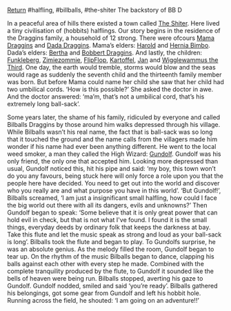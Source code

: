 [ Return](Player%20Characters%20)
#halfling, #billballs, #the-shiter
The backstory of BB D

In a peaceful area of hills there existed a town called [The Shiter](Fa'eldar/Elnarith%20Confederation%20-%20Settlements/The%20Shiter.md). Here lived a tiny civilisation of (hobbits) halflings. Our story begins in the residence of the Draggins family, a household of 12 strong. There were ofcours [Mama Draggins](NPCS/PC%20Bonds/Bilballs/Mama%20Draggins.md) and [Dada Draggins](NPCS/PC%20Bonds/Bilballs/Dada%20Draggins.md). Mama’s elders: [ Harold](Harold%20Bimbo%20) and [Hernia Bimbo](NPCS/PC%20Bonds/Bilballs/Hernia%20Bimbo.md). Dada’s elders: [ Bertha](Bertha%20Draggins%20) and [Bobbert Draggins](NPCS/PC%20Bonds/Bilballs/Bobbert%20Draggins.md). And lastly, the children: [Funkleberg](NPCS/PC%20Bonds/Bilballs/Funkleberg.md), [Zimiezommie](NPCS/PC%20Bonds/Bilballs/Zimiezommie.md), [FlipFlop](NPCS/PC%20Bonds/Bilballs/FlipFlop.md), [Kartoffel](NPCS/PC%20Bonds/Bilballs/Kartoffel.md), [Jan](NPCS/PC%20Bonds/Bilballs/Jan.md) and [Wigglewammus the Third](NPCS/PC%20Bonds/Bilballs/Wigglewammus%20the%20Third.md). One day, the earth would tremble, storms would blow and the seas would rage as suddenly the seventh child and the thirteenth family member was born. But before Mama could name her child she saw that her child had two umbilical cords. ‘How is this possible?’ She asked the doctor in awe. And the doctor answered: ‘ma’m, that’s not a umbilical cord, that’s his extremely long ball-sack’.

Some years later, the shame of his family, ridiculed by everyone and called Bilballs Draggins by those around him walks depressed through his village. While Bilballs wasn’t his real name, the fact that is ball-sack was so long that it touched the ground and the name calls from the villagers made him wonder if his name had ever been anything different. He went to the local weed smoker, a man they called the High Wizard: [Gundolf](NPCS/PC%20Bonds/Bilballs/Gundolf.md). Gundolf was his only friend, the only one that accepted him. Looking more depressed than usual, Gundolf noticed this, hit his pipe and said: ‘my boy, this town won’t do you any favours, being stuck here will only force a role upon you that the people here have decided. You need to get out into the world and discover who you really are and what purpose you have in this world’. ‘But Gundolf!’, Bilballs screamed, ‘I am just a insignificant small halfling, how could I face the big world out there with all its dangers, evils and unknowns?’ Then Gundolf began to speak: ‘Some believe that it is only great power that can hold evil in check, but that is not what I've found. I found it is the small things, everyday deeds by ordinary folk that keeps the darkness at bay. Take this flute and let the music speak as strong and loud as your ball-sack is long’. Bilballs took the flute and began to play. To Gundolfs surprise, he was an absolute genius. As the melody filled the room, Gundolf began to tear up. On the rhythm of the music Bilballs began to dance, clapping his balls against each other with every step he made. Combined with the complete tranquility produced by the flute, to Gundolf it sounded like the bells of heaven were being run. Bilballs stopped, averting his gaze to Gundolf. Gundolf nodded, smiled and said ‘you’re ready’. Bilballs gathered his belongings, got some gear from Gundolf and left his hobbit hole. Running across the field, he shouted: ‘I am going on an adventure!!’
